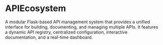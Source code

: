 # APIEcosystem
A modular Flask-based API management system that provides a unified interface for building, documenting, and managing multiple APIs. It features a dynamic API registry, centralized configuration, interactive documentation, and a real-time dashboard.
